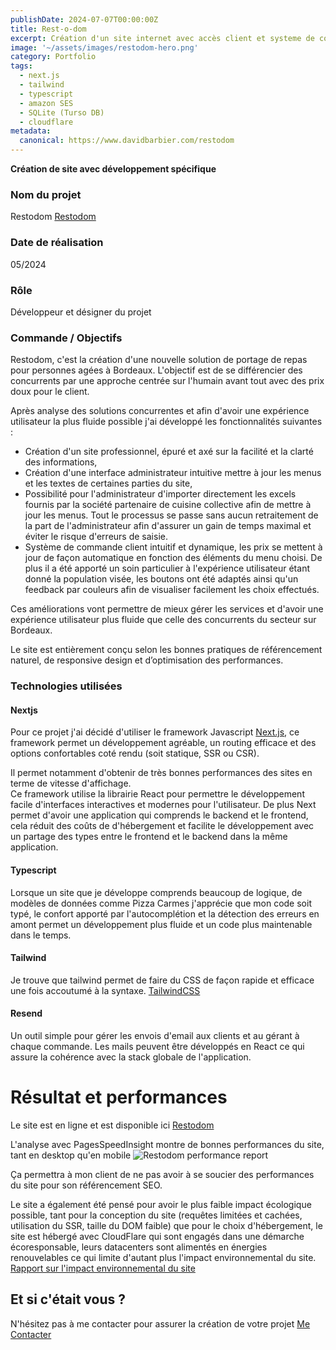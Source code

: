 ```yaml
---
publishDate: 2024-07-07T00:00:00Z
title: Rest-o-dom
excerpt: Création d'un site internet avec accès client et systeme de commande de repas
image: '~/assets/images/restodom-hero.png'
category: Portfolio
tags:
  - next.js
  - tailwind
  - typescript
  - amazon SES
  - SQLite (Turso DB)
  - cloudflare
metadata:
  canonical: https://www.davidbarbier.com/restodom
---
```


**Création de site avec développement spécifique** 

### Nom du projet
Restodom [Restodom](https://restodom.fr)

### Date de réalisation
05/2024

### Rôle
Développeur et désigner du projet

### Commande / Objectifs
Restodom, c'est la création d'une nouvelle solution de portage de repas pour personnes agées à Bordeaux. L'objectif est de se différencier des concurrents par une approche centrée sur l'humain avant tout avec des prix doux pour le client. 

Après analyse des solutions concurrentes et afin d'avoir une expérience utilisateur la plus fluide possible j'ai développé les fonctionnalités suivantes :

- Création d'un site professionnel, épuré et axé sur la facilité et la clarté des informations,
- Création d'une interface administrateur intuitive mettre à jour les menus et les textes de certaines parties du site,
- Possibilité pour l'administrateur d'importer directement les excels fournis par la société partenaire de cuisine collective afin de mettre à jour les menus.
Tout le processus se passe sans aucun retraitement de la part de l'administrateur afin d'assurer un gain de temps maximal et éviter le risque d'erreurs de saisie. 
- Système de commande client intuitif et dynamique, les prix se mettent à jour de façon automatique en fonction des éléments du menu choisi. De plus il a été apporté un soin particulier à l'expérience utilisateur étant donné la population visée, les boutons ont été adaptés ainsi qu'un feedback par couleurs afin de visualiser facilement les choix effectués. 

Ces améliorations vont permettre de mieux gérer les services et d'avoir une expérience utilisateur plus fluide que celle des concurrents du secteur sur Bordeaux. 

Le site est entièrement conçu selon les bonnes pratiques de référencement naturel, de responsive design et d’optimisation des performances. 

### Technologies utilisées

#### Nextjs
Pour ce projet j'ai décidé d'utiliser le framework Javascript [Next.js](https://nextjs.org/), ce framework permet un développement agréable, un routing efficace et des options confortables coté rendu (soit statique, SSR ou CSR). 
  
  Il permet notamment d'obtenir de très bonnes performances des sites en terme de vitesse d'affichage.  
  Ce framework utilise la librairie React pour permettre le développement facile d'interfaces interactives et modernes pour l'utilisateur. 
  De plus Next permet d'avoir une application qui comprends le backend et le frontend, cela réduit des coûts de d'hébergement et facilite le développement avec un partage des types entre le frontend et le backend dans la même application.

#### Typescript
Lorsque un site que je développe comprends beaucoup de logique, de modèles de données comme Pizza Carmes j'apprécie que mon code soit typé, le confort apporté par l'autocomplétion et la détection des erreurs en amont permet un développement plus fluide et un code plus maintenable dans le temps.

#### Tailwind
Je trouve que tailwind permet de faire du CSS de façon rapide et efficace une fois accoutumé à la syntaxe. [TailwindCSS](https://tailwindcss.com/)

#### Resend
Un outil simple pour gérer les envois d'email aux clients et au gérant à chaque commande. 
Les mails peuvent être développés en React ce qui assure la cohérence avec la stack globale de l'application. 

# Résultat et performances

Le site est en ligne et est disponible ici [Restodom](https://restodom.fr)

L'analyse avec PagesSpeedInsight montre de bonnes performances du site, tant en desktop qu'en mobile ![Restodom performance report](~/assets/images/restodom-perf.png)

Ça permettra à mon client de ne pas avoir à se soucier des performances du site pour son référencement SEO.

Le site a également été pensé pour avoir le plus faible impact écologique possible, tant pour la conception du site (requêtes limitées et cachées, utilisation du SSR, taille du DOM faible) que pour le choix d'hébergement, le site est hébergé avec CloudFlare qui sont engagés dans une démarche écoresponsable, leurs datacenters sont alimentés en énergies renouvelables ce qui limite d'autant plus l'impact environnemental du site.
[Rapport sur l'impact environnemental du site](https://www.websitecarbon.com/website/restodom-fr/)

## Et si c'était vous ?

N'hésitez pas à me contacter pour assurer la création de votre projet 
[Me Contacter](https://www.davidbarbier.com/contact)